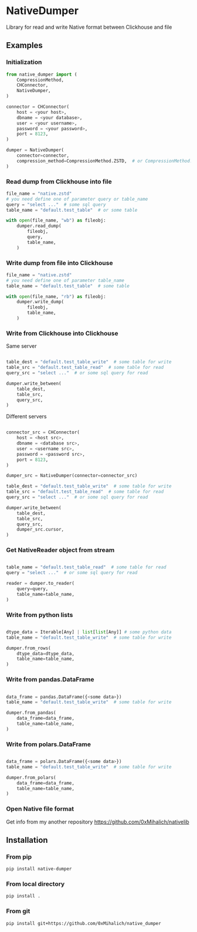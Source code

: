 # NativeDumper

Library for read and write Native format between Clickhouse and file

## Examples

### Initialization

```python
from native_dumper import (
    CompressionMethod,
    CHConnector,
    NativeDumper,
)

connector = CHConnector(
    host = <your host>,
    dbname = <your database>,
    user = <your username>,
    password = <your password>,
    port = 8123,
)

dumper = NativeDumper(
    connector=connector,
    compression_method=CompressionMethod.ZSTD,  # or CompressionMethod.LZ4 or CompressionMethod.NONE
)
```

### Read dump from Clickhouse into file

```python
file_name = "native.zstd"
# you need define one of parameter query or table_name
query = "select ..."  # some sql query
table_name = "default.test_table"  # or some table

with open(file_name, "wb") as fileobj:
    dumper.read_dump(
        fileobj,
        query,
        table_name,
    )
```

### Write dump from file into Clickhouse

```python
file_name = "native.zstd"
# you need define one of parameter table_name
table_name = "default.test_table"  # some table

with open(file_name, "rb") as fileobj:
    dumper.write_dump(
        fileobj,
        table_name,
    )
```

### Write from Clickhouse into Clickhouse

Same server

```python

table_dest = "default.test_table_write"  # some table for write
table_src = "default.test_table_read"  # some table for read
query_src = "select ..."  # or some sql query for read

dumper.write_between(
    table_dest,
    table_src,
    query_src,
)
```

Different servers

```python

connector_src = CHConnector(
    host = <host src>,
    dbname = <database src>,
    user = <username src>,
    password = <password src>,
    port = 8123,
)

dumper_src = NativeDumper(connector=connector_src)

table_dest = "default.test_table_write"  # some table for write
table_src = "default.test_table_read"  # some table for read
query_src = "select ..."  # or some sql query for read

dumper.write_between(
    table_dest,
    table_src,
    query_src,
    dumper_src.cursor,
)
```

### Get NativeReader object from stream

```python

table_name = "default.test_table_read"  # some table for read
query = "select ..."  # or some sql query for read

reader = dumper.to_reader(
    query=query,
    table_name=table_name,
)
```

### Write from python lists

```python

dtype_data = Iterable[Any] | list[list[Any]] # some python data
table_name = "default.test_table_write"  # some table for write

dumper.from_rows(
    dtype_data=dtype_data,
    table_name=table_name,
)
```

### Write from pandas.DataFrame

```python

data_frame = pandas.DataFrame({<some data>})
table_name = "default.test_table_write"  # some table for write

dumper.from_pandas(
    data_frame=data_frame,
    table_name=table_name,
)
```

### Write from polars.DataFrame

```python

data_frame = polars.DataFrame({<some data>})
table_name = "default.test_table_write"  # some table for write

dumper.from_polars(
    data_frame=data_frame,
    table_name=table_name,
)
```

### Open Native file format

Get info from my another repository https://github.com/0xMihalich/nativelib

## Installation

### From pip

```bash
pip install native-dumper
```

### From local directory

```bash
pip install .
```

### From git

```bash
pip install git+https://github.com/0xMihalich/native_dumper
```
